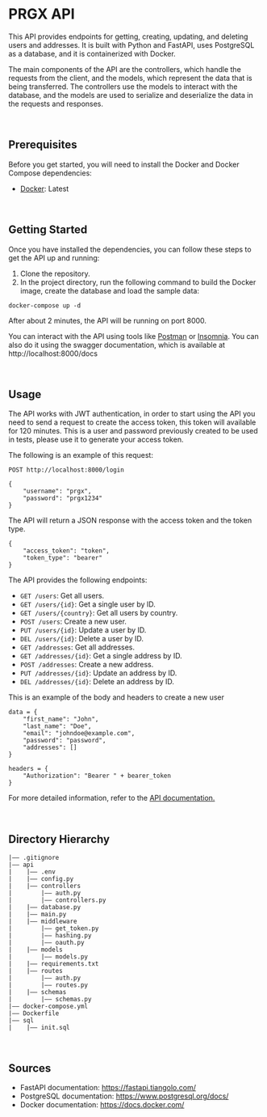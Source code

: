 # PRGX API

This API provides endpoints for getting, creating, updating, and deleting users and addresses. It is built with Python and FastAPI, uses PostgreSQL as a database, and it is containerized with Docker.

The main components of the API are the controllers, which handle the requests from the client, and the models, which represent the data that is being transferred. The controllers use the models to interact with the database, and the models are used to serialize and deserialize the data in the requests and responses.


<br>

## Prerequisites

Before you get started, you will need to install the Docker and Docker Compose dependencies:

- [Docker](https://www.docker.com/): Latest


<br>

## Getting Started

Once you have installed the dependencies, you can follow these steps to get the API up and running:

1. Clone the repository.
2. In the project directory, run the following command to build the Docker image, create the database and load the sample data:

```
docker-compose up -d
```

After about 2 minutes, the API will be running on port 8000. 

You can interact with the API using tools like [Postman](https://www.postman.com/) or [Insomnia](https://insomnia.rest/download). You can also do it using the swagger documentation, which is available at http://localhost:8000/docs


<br>

## Usage

The API works with JWT authentication, in order to start using the API you need to send a request to create the access token, this token will available for 120 minutes. 
This is a user and password previously created to be used in tests, please use it to generate your access token. 

The following is an example of this request:
```
POST http://localhost:8000/login

{
    "username": "prgx",
	"password": "prgx1234"
}
```

The API will return a JSON response with the access token and the token type.

```
{
	"access_token": "token",
	"token_type": "bearer"
}
```


The API provides the following endpoints:

* `GET /users`: Get all users.
* `GET /users/{id}`: Get a single user by ID.
* `GET /users/{country}`: Get all users by country.
* `POST /users`: Create a new user.
* `PUT /users/{id}`: Update a user by ID.
* `DEL /users/{id}`: Delete a user by ID.
* `GET /addresses`: Get all addresses.
* `GET /addresses/{id}`: Get a single address by ID.
* `POST /addresses`: Create a new address.
* `PUT /addresses/{id}`: Update an address by ID.
* `DEL /addresses/{id}`: Delete an address by ID.


This is an example of the body and headers to create a new user

```
data = {
    "first_name": "John",
    "last_name": "Doe",
    "email": "johndoe@example.com",
    "password": "password",
    "addresses": []
}

headers = {
    "Authorization": "Bearer " + bearer_token
}
```

For more detailed information, refer to the [API documentation.](http://localhost:8000/docs)


<br>

## Directory Hierarchy

```
|—— .gitignore
|—— api
|    |—— .env
|    |—— config.py
|    |—— controllers
|        |—— auth.py
|        |—— controllers.py
|    |—— database.py
|    |—— main.py
|    |—— middleware
|        |—— get_token.py
|        |—— hashing.py
|        |—— oauth.py
|    |—— models
|        |—— models.py
|    |—— requirements.txt
|    |—— routes
|        |—— auth.py
|        |—— routes.py
|    |—— schemas
|        |—— schemas.py
|—— docker-compose.yml
|—— Dockerfile
|—— sql
|    |—— init.sql
```

<br>

## Sources

- FastAPI documentation: https://fastapi.tiangolo.com/
- PostgreSQL documentation: https://www.postgresql.org/docs/
- Docker documentation: https://docs.docker.com/
